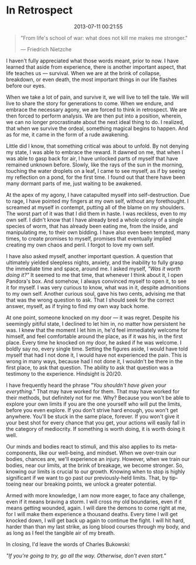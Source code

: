 In Retrospect
======================================================================

<center>2013-07-11 00:21:55</center>

>"From life's school of war: what does not kill me makes me stronger."
>
>— Friedrich Nietzche

I haven't fully appreciated what those words meant, prior to now. I
have learned that aside from experience, there is another important
aspect, that life teaches us — survival. When we are at the brink of
collapse, breakdown, or even death, the most important things in our
life flashes before our eyes.

When we take a lot of pain, and survive it, we will live to tell the
tale. We will live to share the story for generations to come. When we
endure, and embrace the necessary agony, we are forced to think in
retrospect. We are then forced to perform analysis. We are then put
into a position, wherein, we can no longer procrastinate about the
next ideal thing to do. I realized, that when we survive the ordeal,
something magical begins to happen. And as for me, it came in the form
of a rude awakening.

Little did I know, that something critical was about to unfold. By not
denying my state, I was able to embrace the reward. It dawned on me,
that when I was able to gasp back for air, I have unlocked parts of
myself that have remained unknown before. Slowly, like the rays of the
sun in the morning, touching the water droplets on a leaf, I came to
see myself, as if by seeing my reflection on a pond, for the first
time. I found out that there have been many dormant parts of me, just
waiting to be awakened.

At the apex of my agony, I have catapulted myself into
self-destruction. Due to rage, I have pointed my fingers at my own
self, without any forethought. I screamed at myself in contempt,
putting all of the blame on my shoulders. The worst part of it was
that I did them in haste. I was reckless, even to my own self. I
didn't know that I have already bred a whole colony of a single
species of worm, that has already been eating me, from the inside, and
manipulating me, to their own bidding. I have also even been tempted,
many times, to create promises to myself, promises that eventually
implied creating my own chaos and peril. I forgot to love my own self.

I have also asked myself, another important question. A question that
ultimately yielded sleepless nights, anxiety, and the inability to
fully grasp the immediate time and space, around me. I asked myself,
_"Was it worth doing it?"_ It seemed to me that time, that whenever I
think about it, I open Pandora's box. And somehow, I always convinced
myself to open it, to see it for myself. I was very curious to know,
what was in it, despite admonitions to my own self. Another curious
soul, gave his two cents, advising me that that was the wrong question
to ask. That I should seek for the correct answer, myself, as if
trying to find my own way back home.

At one point, someone knocked on my door — it was regret. Despite his
seemingly pitiful state, I declined to let him in, no matter how
persistent he was. I knew that the moment I let him in, he'd feel
immediately welcome for himself, and feel comfortable around the
place, as if it was his, in the first place. Every time he knocked on
my door, he asked if he was welcome. I boldly say no, every single
time. Setting the figures aside, I would have told myself that had I
not done it, I would have not experienced the pain. This is wrong in
many ways, because had I not done it, I wouldn't be there in the first
place, to ask that question. The ability to ask that question was a
testimony to the experience. Hindsight is 20/20.

I have frequently heard the phrase _"You shouldn't have given your
everything."_ That may have worked for them. That may have worked for
their methods, but definitely not for me. Why? Because you won't be
able to explore your own limits if you are the one yourself who will
put the limits, before you even explore. If you don't strive hard
enough, you won't get anywhere. You'll be stuck in the same place,
forever. If you won't give it your best shot for every chance that you
get, your actions will easily fall in the category of mediocrity. If
something is worth doing, it is worth doing it well.

Our minds and bodies react to stimuli, and this also applies to its
meta-components, like our well-being, and mindset. When we over-train
our bodies, chances are, we'll experience an injury. However, when we
train our bodies, near our limits, at the brink of breakage, we become
stronger. So, knowing our limits is crucial to our growth. Knowing
when to stop is highly significant if we want to go past our
previously-held limits. That, by tip-toeing near our breaking points,
we unlock a greater potential.

Armed with more knowledge, I am now more eager, to face any challenge,
even if it means braving a storm. I will cross my old boundaries, even
if it means getting wounded, again. I will dare the demons to come
right at me, for I will make them experience a thousand deaths. Every
time I will get knocked down, I will get back up again to continue the
fight. I will hit hard, harder than than my last strike, as long blood
courses through my body, and as long as I feel the tangible air of my
breath.

In closing, I'd leave the words of Charles Bukowski:

_"If you're going to try, go all the way. Otherwise, don't even start."_
